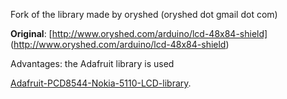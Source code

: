 Fork of the library made by oryshed (oryshed dot gmail dot com)

**Original**: [http://www.oryshed.com/arduino/lcd-48x84-shield] (http://www.oryshed.com/arduino/lcd-48x84-shield)

Advantages: the Adafruit library is used

[Adafruit-PCD8544-Nokia-5110-LCD-library](https://github.com/adafruit/Adafruit-PCD8544-Nokia-5110-LCD-library).
